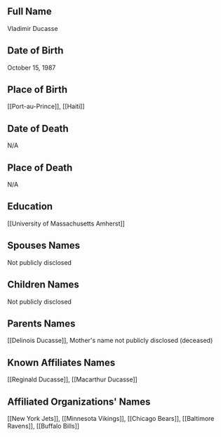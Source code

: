 ## Full Name
Vladimir Ducasse

## Date of Birth
October 15, 1987

## Place of Birth
[[Port-au-Prince]], [[Haiti]]

## Date of Death
N/A

## Place of Death
N/A

## Education
[[University of Massachusetts Amherst]]

## Spouses Names
Not publicly disclosed

## Children Names
Not publicly disclosed

## Parents Names
[[Delinois Ducasse]], Mother's name not publicly disclosed (deceased)

## Known Affiliates Names
[[Reginald Ducasse]],
[[Macarthur Ducasse]]

## Affiliated Organizations' Names
[[New York Jets]], 
[[Minnesota Vikings]], 
[[Chicago Bears]], 
[[Baltimore Ravens]], 
[[Buffalo Bills]]
